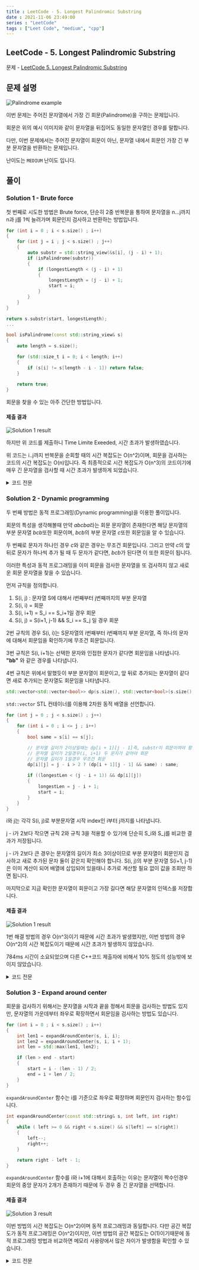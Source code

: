 ```yaml
---
title : LeetCode - 5. Longest Palindromic Substring
date : 2021-11-06 23:49:00
series : "LeetCode"
tags : ["Leet Code", "medium", "cpp"]
---
```


## LeetCode - 5. Longest Palindromic Substring
문제 - [LeetCode 5. Longest Palindromic Substring](https://leetcode.com/problems/longest-palindromic-substring/)

## 문제 설명
![Palindrome example](https://uselessetymology.files.wordpress.com/2019/10/palindrome-useless-etymology-12.png)

이번 문제는 주어진 문자열에서 가장 긴 회문(Palindrome)을 구하는 문제입니다.

회문은 위의 예시 이미지와 같이 문자열을 뒤집어도 동일한 문자열인 경우를 말합니다.

다만, 이번 문제에서는 주어진 문자열이 회문이 아닌, 문자열 내에서 회문인 가장 긴 부분 문자열을 반환하는 문제입니다.

난이도는 `MEDIUM` 난이도 입니다.

## 풀이
### Solution 1 - Brute force
첫 번째로 시도한 방법은 Brute force, 단순히 2중 반복문을 통하여 문자열을 n...j까지 n과 j를 1씩 늘려가며 회문인지 검사하고 반환하는 방법입니다.

```cpp
for (int i = 0 ; i < s.size() ; i++)
{
    for (int j = i ; j < s.size() ; j++)
    {
        auto substr = std::string_view(&s[i], (j - i) + 1);
        if (isPalindrome(substr))
        {
            if (longestLength < (j - i) + 1)
            {
                longestLength = (j - i) + 1;
                start = i;
            }
        }
    }
}

return s.substr(start, longestLength);
...

bool isPalindrome(const std::string_view& s)
{
    auto length = s.size();

    for (std::size_t i = 0; i < length; i++)
    {
        if (s[i] != s[length - i - 1]) return false;
    }
    
    return true;
}
``` 

회문을 찾을 수 있는 아주 간단한 방법입니다.

#### 제출 결과
![Solution 1 result](./images/5/result_1.webp)

하지만 위 코드를 제출하니 Time Limite Exeeded, 시간 초과가 발생하였습니다.

위 코드는 i..j까지 반복문을 순회할 때의 시간 복잡도는 O(n^2)이며, 회문을 검사하는 코드의 시간 복잡도는 O(n)입니다. 즉 최종적으로 시간 복잡도가 O(n^3)의 코드이기에 매우 긴 문자열을 검사할 때 시간 초과가 발생하게 되었습니다.

<details>
<summary>코드 전문</summary>
    
```cpp
#include <string>
#include <string_view>
#include <iostream>

class Solution 
{
public:
    std::string longestPalindrome(std::string s) 
    {
        if (s.size() == 1 || s.size() == 0) return s;

        int longestLength = 0;
        int start = 0;

        for (int i = 0 ; i < s.size() ; i++)
        {
            for (int j = i ; j < s.size() ; j++)
            {
                auto substr = std::string_view(&s[i], (j - i) + 1);
                if (isPalindrome(substr))
                {
                    if (longestLength < (j - i) + 1)
                    {
                        longestLength = (j - i) + 1;
                        start = i;
                    }
                }
            }
        }
        
        return s.substr(start, longestLength);
    }

private:
    bool isPalindrome(const std::string_view& s)
    {
        auto length = s.size();

        for (std::size_t i = 0; i < length; i++)
        {
            if (s[i] != s[length - i - 1]) return false;
        }
        
        return true;
    }
};
```

</details>

### Solution 2 - Dynamic programming
두 번째 방법은 동적 프로그래밍(Dynamic programming)을 이용한 풀이입니다.

회문의 특성을 생각해볼때 만약 *abcba*라는 회문 문자열이 존재한다면 해당 문자열의 부분 문자열 *bcb*또한 회문이며, *bcb*의 부분 문자열 *c*또한 회문임을 알 수 있습니다.

두 번째로 문자가 하나인 경우 *c*와 같은 경우는 무조건 회문입니다. 그리고 만약 *c*의 앞뒤로 문자가 하나씩 추가 될 때 두 문자가 같다면, *bcb*가 된다면 이 또한 회문이 됩니다.

이러한 특성과 동적 프로그래밍을 이미 회문을 검사한 문자열을 또 검사하지 않고 새로운 회문 문자열을 찾을 수 있습니다.

먼저 규칙을 정의합니다.
1. S(i, j) : 문자열 S에 대해서 i번째부터 j번째까지의 부분 문자열
2. S(i, i) = 회문
3. S(i, i+1) = S_i == S_i+1일 경우 회문
4. S(i, j) = S(i+1, j-1) && S_i == S_j 일 경우 회문

2번 규칙의 경우 S(i, i)는 S문자열의 i번째부터 i번째까지 부분 문자열, 즉 하나의 문자에 대해서 회문임을 확인하기에 무조건 회문입니다.

3번 규칙은 S(i, i+1)는 선택한 문자와 인접한 문자가 같다면 회문임을 나타냅니다. **"bb"** 와 같은 경우를 나타냅니다.

4번 규칙은 위에서 말했듯이 부분 문자열이 회문이고, 앞 뒤로 추가되는 문자열이 같다면 새로 추가되는 문자열도 회문임을 나타냅니다.

```cpp
std::vector<std::vector<bool>> dp(s.size(), std::vector<bool>(s.size(), false));
```

`std::vector` STL 컨테이너를 이용해 2차원 동적 배열을 선언합니다.

```cpp
for (int j = 0 ; j < s.size() ; j++)
{
    for (int i = 0 ; i <= j ; i++)
    {
        bool same = s[i] == s[j];

        // 문자열 길이가 2이상일때는 dp[i + 1][j - 1]즉, substr이 회문이여야 함
        // 문자열 길이가 2일경우(i, i+1) 두 문자가 같아야 회문
        // 문자열 길이가 1일경우 무조건 회문
        dp[i][j] = j - i > 2 ? (dp[i + 1][j - 1] && same) : same;
        
        if ((longestLen < (j - i + 1)) && dp[i][j])
        {
            longestLen = j - i + 1;
            start = i;
        }
    }
}
```

i와 j는 각각 S(i, j)로 부분문자열 시작 index인 i부터 j까지를 나타냅니다. 

j - i가 2보다 작으면 규칙 2와 규칙 3을 적용할 수 있기에 단순히 S_i와 S_j를 비교한 결과가 저장됩니다.

j - i가 2보다 큰 경우는 문자열의 길이가 최소 3이상이므로 부분 문자열이 회문인지 검사하고 새로 추가된 문자 둘이 같은지 확인해야 합니다. S(i, j)의 부분 문자열 S(i+1, j-1)은 이미 계산이 되어 배열에 삽입되어 있을태니 추가로 계산할 필요 없이 값을 조회만 하면 됩니다.

마지막으로 지금 확인한 문자열이 회문이고 가장 길다면 해당 문자열의 인덱스를 저장합니다.

#### 제출 결과
![Solution 1 result](./images/5/result_2.webp)

1번 해결 방법의 경우 O(n^3)이기 때문에 시간 초과가 발생했지만, 이번 방법의 경우 O(n^2)의 시간 복잡도이기 때문에 시간 초과가 발생하지 않았습니다.

784ms 시간이 소요되었으며 다른 C++코드 제출자에 비해서 10% 정도의 성능밖에 보이지 않았습니다.

<details>
<summary>코드 전문</summary>
    
```cpp
#include <string>
#include <string_view>
#include <iostream>
#include <vector>

class Solution 
{
public:
    std::string longestPalindrome(std::string s) 
    {
        if (s.size() == 1 || s.size() == 0) return s;

        int longestLen = 0;
        int start = 0;

        std::vector<std::vector<bool>> dp(s.size(), std::vector<bool>(s.size(), false));

        // 열 기반으로 탐색
        for (int j = 0 ; j < s.size() ; j++)
        {
            for (int i = 0 ; i <= j ; i++)
            {
                bool same = s[i] == s[j];

                // 문자열 길이가 2이상일때는 dp[i + 1][j - 1]즉, substr이 회문이여야 함
                // 문자열 길이가 2일경우(i, i+1) 두 문자가 같아야 회문
                // 문자열 길이가 1일경우 무조건 회문
                dp[i][j] = j - i > 2 ? (dp[i + 1][j - 1] && same) : same;
                
                if ((longestLen < (j - i + 1)) && dp[i][j])
                {
                    longestLen = j - i + 1;
                    start = i;
                }
            }
        }

        return s.substr(start, longestLen);
    }
};
```

</details>

### Solution 3 - Expand around center
회문을 검사하기 위해서는 문자열을 시작과 끝을 정해서 회문을 검사하는 방법도 있지만, 문자열의 가운데부터 좌우로 확장하면서 회문임을 검사하는 방법도 있습니다.

```cpp
for (int i = 0 ; i < s.size() ; i++)
{
    int len1 = expandAroundCenter(s, i, i);
    int len2 = expandAroundCenter(s, i, i + 1);
    int len = std::max(len1, len2);

    if (len > end - start)
    {
        start = i - (len - 1) / 2;
        end = i + len / 2;
    }
}
```

`expandAroundCenter` 함수는 i를 기준으로 좌우로 확장하며 회문인지 검사하는 함수입니다.

```cpp
int expandAroundCenter(const std::string& s, int left, int right)
{
    while ( left >= 0 && right < s.size() && s[left] == s[right])
    {
        left--;
        right++;
    }

    return right - left - 1;
}
```

`expandAroundCenter` 함수를 i와 i+1에 대해서 호출하는 이유는 문자열이 짝수인경우 회문의 중앙 문자가 2개가 존재하기 때문에 두 경우 중 긴 문자열을 선택합니다.

#### 제출 결과
![Solution 3 result](./images/5/result_3.webp)

이번 방법의 시간 복잡도는 O(n^2)이며 동적 프로그래밍과 동일합니다. 다만 공간 복잡도가 동적 프로그래밍은 O(n^2)이지만, 이번 방법의 공간 복잡도는 O(1)이기때문에 동적 프로그래밍 방법과 비교하면 메모리 사용량에서 많은 차이가 발생함을 확인할 수 있습니다.

<details>
<summary>코드 전문</summary>
    
```cpp
#include <string>
#include <iostream>
#include <algorithm>

class Solution 
{
public:
    std::string longestPalindrome(std::string s) 
    {
        if (s.size() == 1 || s.size() == 0) return s;

        int start = 0;
        int end = 0;

        for (int i = 0 ; i < s.size() ; i++)
        {
            int len1 = expandAroundCenter(s, i, i);
            int len2 = expandAroundCenter(s, i, i + 1);
            int len = std::max(len1, len2);

            if (len > end - start)
            {
                start = i - (len - 1) / 2;
                end = i + len / 2;
            }
        }
        
        return s.substr(start, (end - start) + 1);
    }
private:
    int expandAroundCenter(const std::string& s, int left, int right)
    {
        while ( left >= 0 && right < s.size() && s[left] == s[right])
        {
            left--;
            right++;
        }

        return right - left - 1;
    }
};
```

</details>